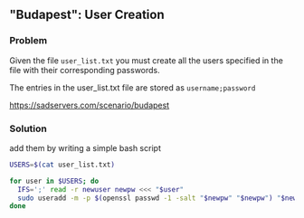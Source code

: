 ## "Budapest": User Creation

### Problem

Given the file `user_list.txt` you must create all the users specified in the file with their corresponding passwords.

The entries in the user_list.txt file are stored as `username;password`

https://sadservers.com/scenario/budapest

### Solution

add them by writing a simple bash script

```bash
USERS=$(cat user_list.txt)

for user in $USERS; do
  IFS=';' read -r newuser newpw <<< "$user"
  sudo useradd -m -p $(openssl passwd -1 -salt "$newpw" "$newpw") "$newuser"
done
```
